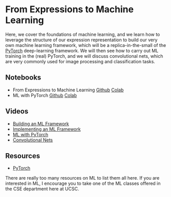 # From Expressions to Machine Learning

Here, we cover the foundations of machine learning, and we learn how to leverage the structure of our expression representation to build our very own machine learning framework, which will be a replica-in-the-small of the [PyTorch](https://pytorch.org/) deep-learning framework. 
We will then see how to carry out ML training in the (real) PyTorch, and we will discuss convolutional nets, which are very commonly used for image processing and classification tasks. 

## Notebooks

* From Expressions to Machine Learning [Github](https://github.com/abstractions-in-python/abstractions-in-python.github.io/blob/master/notebooks/From_Expressions_to_Machine_Learning_chapter.ipynb) [Colab](https://drive.google.com/file/d/1bJQXxF3ZC5wUS0ga8nyknnhl7pKjezN0/view?usp=sharing)
* ML with PyTorch [Github](https://github.com/abstractions-in-python/abstractions-in-python.github.io/blob/master/notebooks/ML_with_PyTorch_chapter.ipynb) [Colab](https://drive.google.com/file/d/1gnwF_ocNiUMO7qOKx7Qr8sbhlI403l9y/view?usp=sharing)

## Videos

* [Building an ML Framework](https://drive.google.com/file/d/1Z4gbGAIEJqStQYpNGA1fcBdiGBkBuI3V/view?usp=sharing)
* [Implementing an ML Framework](https://drive.google.com/file/d/1OVc5HlUteAIMxXt780Zxt7YlF7XVBgKr/view?usp=sharing)
* [ML with PyTorch](https://drive.google.com/file/d/1wKV6aQ3UZk331bq9QtjQJu95-gdSzj2o/view?usp=sharing)
* [Convolutional Nets](https://drive.google.com/file/d/1T585nXHpAJPFGgra7XuoMQj0zy9Jkzuj/view?usp=sharing)

## Resources

* [PyTorch](https://pytorch.org/)

There are really too many resources on ML to list them all here.  If you are interested in ML, I encourage you to take one of the ML classes offered in the CSE department here at UCSC. 
